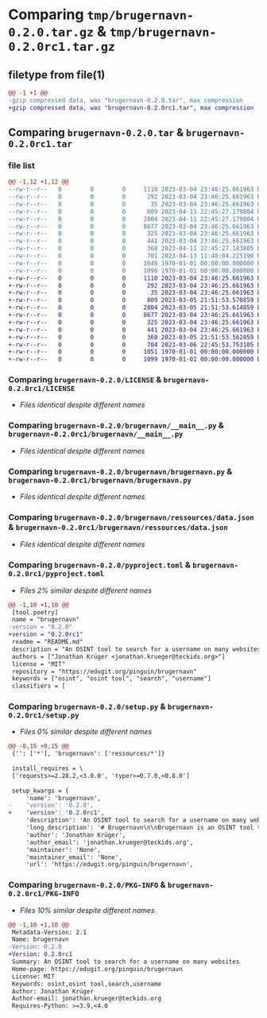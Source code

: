 # Comparing `tmp/brugernavn-0.2.0.tar.gz` & `tmp/brugernavn-0.2.0rc1.tar.gz`

## filetype from file(1)

```diff
@@ -1 +1 @@
-gzip compressed data, was "brugernavn-0.2.0.tar", max compression
+gzip compressed data, was "brugernavn-0.2.0rc1.tar", max compression
```

## Comparing `brugernavn-0.2.0.tar` & `brugernavn-0.2.0rc1.tar`

### file list

```diff
@@ -1,12 +1,12 @@
--rw-r--r--   0        0        0     1110 2023-03-04 23:46:25.661963 brugernavn-0.2.0/LICENSE
--rw-r--r--   0        0        0      292 2023-03-04 23:46:25.661963 brugernavn-0.2.0/README.md
--rw-r--r--   0        0        0       35 2023-03-04 23:46:25.661963 brugernavn-0.2.0/brugernavn/__init__.py
--rw-r--r--   0        0        0      809 2023-04-11 22:45:27.179804 brugernavn-0.2.0/brugernavn/__main__.py
--rw-r--r--   0        0        0     2804 2023-04-11 22:45:27.179804 brugernavn-0.2.0/brugernavn/brugernavn.py
--rw-r--r--   0        0        0     8677 2023-03-04 23:46:25.661963 brugernavn-0.2.0/brugernavn/ressources/data.json
--rw-r--r--   0        0        0      325 2023-03-04 23:46:25.661963 brugernavn-0.2.0/brugernavn/ressources/tests.json
--rw-r--r--   0        0        0      441 2023-03-04 23:46:25.661963 brugernavn-0.2.0/brugernavn/test_brugernavn.py
--rw-r--r--   0        0        0      368 2023-04-11 22:45:27.183805 brugernavn-0.2.0/brugernavn/test_typer.py
--rw-r--r--   0        0        0      701 2023-04-13 11:48:04.225190 brugernavn-0.2.0/pyproject.toml
--rw-r--r--   0        0        0     1048 1970-01-01 00:00:00.000000 brugernavn-0.2.0/setup.py
--rw-r--r--   0        0        0     1096 1970-01-01 00:00:00.000000 brugernavn-0.2.0/PKG-INFO
+-rw-r--r--   0        0        0     1110 2023-03-04 23:46:25.661963 brugernavn-0.2.0rc1/LICENSE
+-rw-r--r--   0        0        0      292 2023-03-04 23:46:25.661963 brugernavn-0.2.0rc1/README.md
+-rw-r--r--   0        0        0       35 2023-03-04 23:46:25.661963 brugernavn-0.2.0rc1/brugernavn/__init__.py
+-rw-r--r--   0        0        0      809 2023-03-05 21:51:53.570859 brugernavn-0.2.0rc1/brugernavn/__main__.py
+-rw-r--r--   0        0        0     2804 2023-03-05 21:51:53.614859 brugernavn-0.2.0rc1/brugernavn/brugernavn.py
+-rw-r--r--   0        0        0     8677 2023-03-04 23:46:25.661963 brugernavn-0.2.0rc1/brugernavn/ressources/data.json
+-rw-r--r--   0        0        0      325 2023-03-04 23:46:25.661963 brugernavn-0.2.0rc1/brugernavn/ressources/tests.json
+-rw-r--r--   0        0        0      441 2023-03-04 23:46:25.661963 brugernavn-0.2.0rc1/brugernavn/test_brugernavn.py
+-rw-r--r--   0        0        0      368 2023-03-05 21:51:53.562859 brugernavn-0.2.0rc1/brugernavn/test_typer.py
+-rw-r--r--   0        0        0      704 2023-03-06 22:45:53.753105 brugernavn-0.2.0rc1/pyproject.toml
+-rw-r--r--   0        0        0     1051 1970-01-01 00:00:00.000000 brugernavn-0.2.0rc1/setup.py
+-rw-r--r--   0        0        0     1099 1970-01-01 00:00:00.000000 brugernavn-0.2.0rc1/PKG-INFO
```

### Comparing `brugernavn-0.2.0/LICENSE` & `brugernavn-0.2.0rc1/LICENSE`

 * *Files identical despite different names*

### Comparing `brugernavn-0.2.0/brugernavn/__main__.py` & `brugernavn-0.2.0rc1/brugernavn/__main__.py`

 * *Files identical despite different names*

### Comparing `brugernavn-0.2.0/brugernavn/brugernavn.py` & `brugernavn-0.2.0rc1/brugernavn/brugernavn.py`

 * *Files identical despite different names*

### Comparing `brugernavn-0.2.0/brugernavn/ressources/data.json` & `brugernavn-0.2.0rc1/brugernavn/ressources/data.json`

 * *Files identical despite different names*

### Comparing `brugernavn-0.2.0/pyproject.toml` & `brugernavn-0.2.0rc1/pyproject.toml`

 * *Files 2% similar despite different names*

```diff
@@ -1,10 +1,10 @@
 [tool.poetry]
 name = "brugernavn"
-version = "0.2.0"
+version = "0.2.0rc1"
 readme = "README.md"
 description = "An OSINT tool to search for a username on many websites"
 authors = ["Jonathan Krüger <jonathan.krueger@teckids.org>"]
 license = "MIT"
 repository = "https://edugit.org/pinguin/brugernavn"
 keywords = ["osint", "osint tool", "search", "username"]
 classifiers = [
```

### Comparing `brugernavn-0.2.0/setup.py` & `brugernavn-0.2.0rc1/setup.py`

 * *Files 0% similar despite different names*

```diff
@@ -8,15 +8,15 @@
 {'': ['*'], 'brugernavn': ['ressources/*']}
 
 install_requires = \
 ['requests>=2.28.2,<3.0.0', 'typer>=0.7.0,<0.8.0']
 
 setup_kwargs = {
     'name': 'brugernavn',
-    'version': '0.2.0',
+    'version': '0.2.0rc1',
     'description': 'An OSINT tool to search for a username on many websites',
     'long_description': '# Brugernavn\n\nBrugernavn is an OSINT tool to search for user names at websites.\nYou can find the project [here](https://edugit.org/pinguin/brugernavn).\nBrugernavn is licensed under the MIT License, the document can be found [here](https://edugit.org/pinguin/brugernavn/-/blob/master/LICENSE).',
     'author': 'Jonathan Krüger',
     'author_email': 'jonathan.krueger@teckids.org',
     'maintainer': 'None',
     'maintainer_email': 'None',
     'url': 'https://edugit.org/pinguin/brugernavn',
```

### Comparing `brugernavn-0.2.0/PKG-INFO` & `brugernavn-0.2.0rc1/PKG-INFO`

 * *Files 10% similar despite different names*

```diff
@@ -1,10 +1,10 @@
 Metadata-Version: 2.1
 Name: brugernavn
-Version: 0.2.0
+Version: 0.2.0rc1
 Summary: An OSINT tool to search for a username on many websites
 Home-page: https://edugit.org/pinguin/brugernavn
 License: MIT
 Keywords: osint,osint tool,search,username
 Author: Jonathan Krüger
 Author-email: jonathan.krueger@teckids.org
 Requires-Python: >=3.9,<4.0
```

